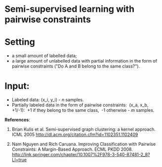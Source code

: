Semi-supervised learning with pairwise constraints
======

# Setting

* a small amount of labelled data; 
* a large amount of unlabelled data with partial information in the form of pairwise constraints ("Do A and B belong to the same class?").

# Input:
* Labeled data: (x_i, y_i) - 
_n_ samples.
* Partially labeled data in the form of pairwise constraints: 
(x_a, x_b, +1/-1): 
+1 if they belong to the same class, 
-1 otherwise -
_m_ samples.

__References__: 

1. Brian Kulis et al. Semi-supervised graph clustering: a kernel approach. ICML 2005 
http://dl.acm.org/citation.cfm?id=1102351.1102409

2. Nam Nguyen and Rich Caruana. Improving Classification with Pairwise Constraints: A Margin-Based Approach. ECML PKDD 2008.
http://link.springer.com/chapter/10.1007%2F978-3-540-87481-2_8?LI=true

